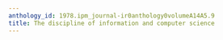 ```yaml
---
anthology_id: 1978.ipm_journal-ir0anthology0volumeA14A5.9
title: The discipline of information and computer science
---
```

